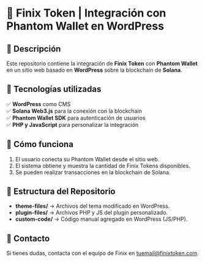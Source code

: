 
# 🚀 Finix Token | Integración con Phantom Wallet en WordPress  

## 📌 Descripción  
Este repositorio contiene la integración de **Finix Token** con **Phantom Wallet** en un sitio web basado en **WordPress** sobre la blockchain de **Solana**.  

## 🔧 Tecnologías utilizadas  
✅ **WordPress** como CMS  
✅ **Solana Web3.js** para la conexión con la blockchain  
✅ **Phantom Wallet SDK** para autenticación de usuarios  
✅ **PHP y JavaScript** para personalizar la integración  

## 📌 Cómo funciona  
1. El usuario conecta su Phantom Wallet desde el sitio web.  
2. El sistema obtiene y muestra la cantidad de Finix Tokens disponibles.  
3. Se pueden realizar transacciones en la blockchain de Solana.  

## 📂 Estructura del Repositorio  
- **theme-files/** → Archivos del tema modificado en WordPress.  
- **plugin-files/** → Archivos PHP y JS del plugin personalizado.  
- **custom-code/** → Código manual agregado en WordPress (JS/PHP).  

## 📩 Contacto  
Si tienes dudas, contacta con el equipo de Finix en [tuemail@finixtoken.com](mailto:tuemail@finixtoken.com).  
